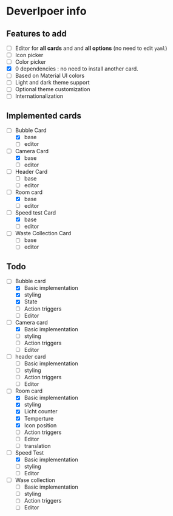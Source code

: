 # Deverlpoer info

## Features to add

- [ ] Editor for **all cards** and and **all options** (no need to edit `yaml`)
- [ ] Icon picker
- [ ] Color picker
- [x] 0 dependencies : no need to install another card.
- [ ] Based on Material UI colors
- [ ] Light and dark theme support
- [ ] Optional theme customization
- [ ] Internationalization

## Implemented cards

- [ ] Bubble Card
  - [x] base
  - [ ] editor
- [ ] Camera Card
  - [x] base
  - [ ] editor
- [ ] Header Card
  - [ ] base
  - [ ] editor
- [ ] Room card
  - [x] base
  - [ ] editor
- [ ] Speed test Card
  - [x] base
  - [ ] editor
- [ ] Waste Collection Card
  - [ ] base
  - [ ] editor

## Todo

- [ ] Bubble card
  - [x] Basic implementation
  - [x] styling
  - [x] State
  - [ ] Action triggers
  - [ ] Editor
- [ ] Camera card
  - [x] Basic implementation
  - [ ] styling
  - [ ] Action triggers
  - [ ] Editor
- [ ] header card
  - [ ] Basic implementation
  - [ ] styling
  - [ ] Action triggers
  - [ ] Editor
- [ ] Room card
  - [x] Basic implementation
  - [x] styling
  - [x] Licht counter
  - [x] Temperture
  - [x] Icon position
  - [ ] Action triggers
  - [ ] Editor
  - [ ] translation
- [ ] Speed Test
  - [x] Basic implementation
  - [ ] styling
  - [ ] Editor
- [ ] Wase collection
  - [ ] Basic implementation
  - [ ] styling
  - [ ] Action triggers
  - [ ] Editor